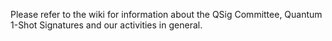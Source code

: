 Please refer to the wiki for information about the QSig Committee, Quantum 1-Shot Signatures and our activities in general.
